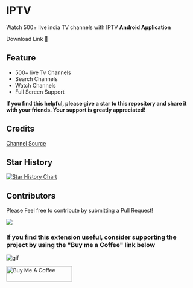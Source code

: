 # IPTV

Watch 500+ live india TV channels with IPTV **Android Application**

Download Link 🔗

## Feature

- 500+ live Tv Channels
- Search Channels
- Watch Channels
- Full Screen Support

**If you find this helpful, please give a star to this repository and share it with your friends. Your support is greatly appreciated!**

## Credits

[Channel Source](https://github.com/aniketda/iptv2050)

## Star History

[![Star History Chart](https://api.star-history.com/svg?repos=kananinirav/Youtube-AdBlocker&type=Date)](https://star-history.com/#kananinirav/Youtube-AdBlocker&Date)

## Contributors

Please Feel free to contribute by submitting a Pull Request!

[![](https://contrib.rocks/image?repo=kananinirav/Youtube-AdBlocker)](https://github.com/kananinirav/Youtube-AdBlocker/graphs/contributors)

### If you find this extension useful, consider supporting the project by using the "Buy me a Coffee" link below

![gif](https://media.giphy.com/media/gTURHJs4e2Ies/giphy.gif)

<a href="https://www.buymeacoffee.com/kananinirav" target="_blank"><img src="https://cdn.buymeacoffee.com/buttons/default-orange.png" alt="Buy Me A Coffee" height="41" width="174"></a>
